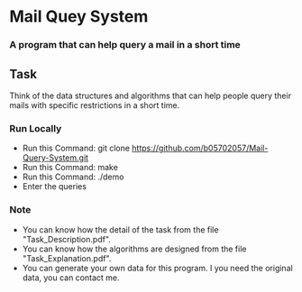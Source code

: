 # Mail Quey System

### A program that can help query a mail in a short time

## Task
Think of the data structures and algorithms that can help people query their mails with specific restrictions in a short time.

### Run Locally
* Run this Command: git clone <https://github.com/b05702057/Mail-Query-System.git>
* Run this Command: make
* Run this Command: ./demo
* Enter the queries

### Note
* You can know how the detail of the task from the file "Task_Description.pdf".
* You can know how the algorithms are designed from the file "Task_Explanation.pdf".
* You can generate your own data for this program. I you need the original data, you can contact me.
